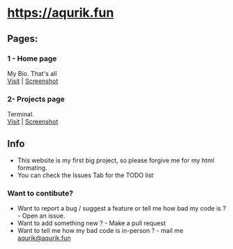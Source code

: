 # https://aqurik.fun



## Pages:
### 1 - Home page
My Bio. That's all <br />
[Visit](https://aqurik.fun) | [Screenshot](https://github.com/user-attachments/assets/b17cf286-553e-438d-93f5-ea756d8f794a)
### 2- Projects page
Terminal. <br />
[Visit](https://aqurik.fun/projects) | [Screenshot](https://github.com/user-attachments/assets/24dc8526-f594-4bfc-ae44-d3ae6dd9c16c)
## Info
* This website is my first big project, so please forgive me for my html formating. <br />
* You can check the Issues Tab for the TODO list <br />
### Want to contibute?

* Want to report a bug / suggest a feature or tell me how bad my code is ? - Open an issue.
* Want to add something new ? - Make a pull request
* Want to tell me how my bad code is in-person ? - mail me aqurik@aqurik.fun

